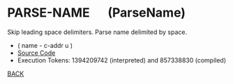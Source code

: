 # PARSE-NAME &emsp; (ParseName)
Skip leading space delimiters. Parse name delimited by space.
* ( name - c-addr u )
* [Source Code](../words/core_ext/ParseName.cs)
* Execution Tokens: 1394209742 (interpreted) and 857338830 (compiled)


[BACK](builtins.md#ParseName)
